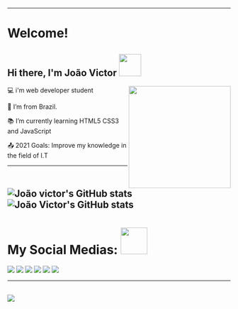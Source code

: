 ----------------------------------------------------------------------------------

# Welcome!

 

## Hi there, I'm João Victor <img src="https://media.giphy.com/media/12oufCB0MyZ1Go/giphy.gif" width="50">
<img align='right' src="https://media.giphy.com/media/M9gbBd9nbDrOTu1Mqx/giphy.gif" width="230">

 

:computer: i'm web developer student 

:house_with_garden: I’m from Brazil.

:books: I’m currently learning HTML5 CSS3 and JavaScript

:outbox_tray: 2021 Goals: Improve my knowledge in the field of I.T


----------------------------------------------------------------------------------
![João victor's GitHub stats](https://github-readme-stats.vercel.app/api?username=Joao-Victor-RVG&show_icons=true&theme=tokyonight)
![João Victor's GitHub stats](https://github-readme-stats.vercel.app/api?username=Joao-Victor-RVG&hide=contribs,prs_icons=true&theme=tokyonight)
----------------------------------------------------------------------------------
# My Social Medias: <img src="https://media.giphy.com/media/LnQjpWaON8nhr21vNW/giphy.gif" width="60">
<a href="https://www.instagram.com/joaovictor_rvg/?hl=pt-br" target="_blank"><img src="https://img.shields.io/badge/-Instagram-%23E4405F?style=for-the-badge&logo=instagram&logoColor=white" target="_blank"></a>
<a href="https://twitter.com/Joaovictorgodo4"><img src="https://img.shields.io/badge/Twitter-1DA1F2?style=for-the-badge&logo=twitter&logoColor=white"></a>
<a href="mailto:joaovictornkz@gmail.com"><img src="https://img.shields.io/badge/Gmail-D14836?style=for-the-badge&logo=gmail&logoColor=white"></a>
<a href="https://steamcommunity.com/profiles/76561198351368276/" target="_blank"><img src="https://img.shields.io/badge/Steam-000000?style=for-the-badge&logo=steam&logoColor=white"></a>
<a href="https://www.reddit.com/user/Joao-Victor-RVG"><img src="https://img.shields.io/badge/Reddit-FF4500?style=for-the-badge&logo=reddit&logoColor=white"></a>
<a href="https://discord.gg/yzKPWEpa" target="_blank"><img src="https://img.shields.io/badge/Discord-7289DA?style=for-the-badge&logo=discord&logoColor=white" target="_blank"></a> 

----

<br>

<img src="https://i.ibb.co/0MZzJ2d/download.png" border="0">







